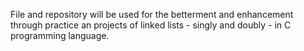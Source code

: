 File and repository will be used for the betterment and enhancement through practice an projects of linked lists - singly and doubly - in C programming language.
